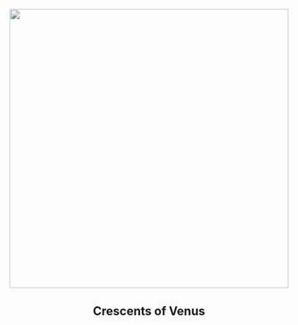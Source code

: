 
<p align="center"><img src="https://apod.nasa.gov/apod/image/2308/fasidivenere.jpg" width="500" height="500"></p>
<h2 align="center"> Crescents of Venus </h2>
